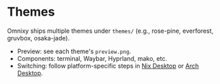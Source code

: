 # Themes

Omnixy ships multiple themes under `themes/` (e.g., rose-pine, everforest, gruvbox, osaka-jade).

- Preview: see each theme's `preview.png`.
- Components: terminal, Waybar, Hyprland, mako, etc.
- Switching: follow platform-specific steps in [Nix Desktop](../nix/desktop.md) or [Arch Desktop](../arch/desktop.md).
